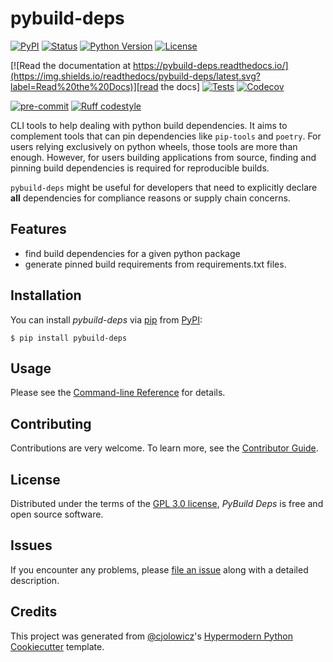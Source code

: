 # pybuild-deps

[![PyPI](https://img.shields.io/pypi/v/pybuild-deps.svg)][pypi status]
[![Status](https://img.shields.io/pypi/status/pybuild-deps.svg)][pypi status]
[![Python Version](https://img.shields.io/pypi/pyversions/pybuild-deps)][pypi status]
[![License](https://img.shields.io/pypi/l/pybuild-deps)][license]

[![Read the documentation at https://pybuild-deps.readthedocs.io/](https://img.shields.io/readthedocs/pybuild-deps/latest.svg?label=Read%20the%20Docs)][read the docs]
[![Tests](https://github.com/bruno-fs/pybuild-deps/workflows/Tests/badge.svg)][tests]
[![Codecov](https://codecov.io/gh/bruno-fs/pybuild-deps/branch/main/graph/badge.svg)][codecov]

[![pre-commit](https://img.shields.io/badge/pre--commit-enabled-brightgreen?logo=pre-commit&logoColor=white)][pre-commit]
[![Ruff codestyle][ruff badge]][ruff project]

[pypi status]: https://pypi.org/project/pybuild-deps/
[read the docs]: https://pybuild-deps.readthedocs.io/
[tests]: https://github.com/bruno-fs/pybuild-deps/actions?workflow=Tests
[codecov]: https://app.codecov.io/gh/bruno-fs/pybuild-deps
[pre-commit]: https://github.com/pre-commit/pre-commit
[black]: https://github.com/psf/black
[ruff badge]: https://img.shields.io/endpoint?url=https://raw.githubusercontent.com/astral-sh/ruff/main/assets/badge/v2.json
[ruff project]: https://github.com/charliermarsh/ruff

CLI tools to help dealing with python build dependencies. It aims to complement
tools that can pin dependencies like `pip-tools` and `poetry`.
For users relying exclusively on python wheels, those tools are more than enough.
However, for users building applications from source, finding and pinning build dependencies
is required for reproducible builds.

`pybuild-deps` might be useful for developers that need to explicitly declare
**all** dependencies for compliance reasons or supply chain concerns.

## Features

- find build dependencies for a given python package
- generate pinned build requirements from requirements.txt files.

## Installation

You can install _pybuild-deps_ via [pip] from [PyPI]:

```console
$ pip install pybuild-deps
```

## Usage

Please see the [Command-line Reference] for details.

## Contributing

Contributions are very welcome.
To learn more, see the [Contributor Guide].

## License

Distributed under the terms of the [GPL 3.0 license][license],
_PyBuild Deps_ is free and open source software.

## Issues

If you encounter any problems,
please [file an issue] along with a detailed description.

## Credits

This project was generated from [@cjolowicz]'s [Hypermodern Python Cookiecutter] template.

[@cjolowicz]: https://github.com/cjolowicz
[pypi]: https://pypi.org/
[hypermodern python cookiecutter]: https://github.com/cjolowicz/cookiecutter-hypermodern-python
[file an issue]: https://github.com/bruno-fs/pybuild-deps/issues
[pip]: https://pip.pypa.io/

<!-- github-only -->

[license]: https://github.com/bruno-fs/pybuild-deps/blob/main/LICENSE
[contributor guide]: https://github.com/bruno-fs/pybuild-deps/blob/main/CONTRIBUTING.md
[command-line reference]: https://pybuild-deps.readthedocs.io/en/latest/usage.html
